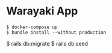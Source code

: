 # Warayaki App

```
$ docker-compose up
$ bundle install --without production

```
$ rails db:migrate
$ rails db:seed
```